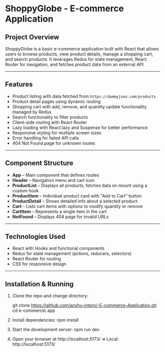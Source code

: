 # ShoppyGlobe - E-commerce Application

## Project Overview

ShoppyGlobe is a basic e-commerce application built with React that allows users to browse products, view product details, manage a shopping cart, and search products. It leverages Redux for state management, React Router for navigation, and fetches product data from an external API.

---

## Features

- Product listing with data fetched from `https://dummyjson.com/products`
- Product detail pages using dynamic routing
- Shopping cart with add, remove, and quantity update functionality managed by Redux
- Search functionality to filter products
- Client-side routing with React Router
- Lazy loading with React.lazy and Suspense for better performance
- Responsive styling for multiple screen sizes
- Error handling for failed API calls
- 404 Not Found page for unknown routes

---

## Component Structure

- **App** – Main component that defines routes
- **Header** – Navigation menu and cart icon
- **ProductList** – Displays all products; fetches data on mount using a custom hook
- **ProductItem** – Individual product card with "Add to Cart" button
- **ProductDetail** – Shows detailed info about a selected product
- **Cart** – Lists cart items with options to modify quantity or remove
- **CartItem** – Represents a single item in the cart
- **NotFound** – Displays 404 page for invalid URLs

---

## Technologies Used

- React with Hooks and functional components
- Redux for state management (actions, reducers, selectors)
- React Router for routing
- CSS for responsive design

---

## Installation & Running

1. Clone the repo and change directory:

   git clone https://github.com/anshu-intern/-E-commerce-Application.git
   cd e-commerce\ app 

2. Install dependencies:
    npm install

3. Start the development server:
    npm run dev

4. Open your browser at  http://localhost:5173/
    ➜  Local:   http://localhost:5173/
